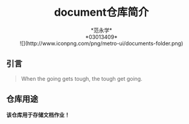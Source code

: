 # <center>document仓库简介

<center>*范永学*</center>   
<center>*03013409*</center>
<center>![](http://www.iconpng.com/png/metro-ui/documents-folder.png)</center>

## 引言

>When the going gets tough, the tough get going.

## 仓库用途
**该仓库用于存储文档作业！**